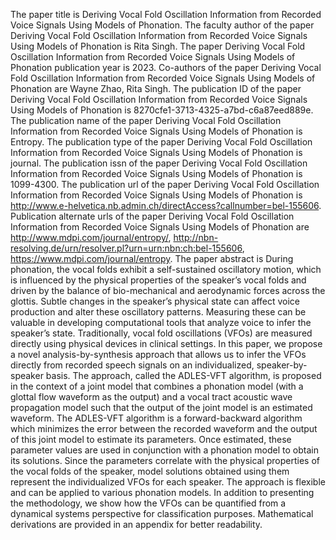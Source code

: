 The paper title is Deriving Vocal Fold Oscillation Information from Recorded Voice Signals Using Models of Phonation.
The faculty author of the paper Deriving Vocal Fold Oscillation Information from Recorded Voice Signals Using Models of Phonation is Rita Singh.
The paper Deriving Vocal Fold Oscillation Information from Recorded Voice Signals Using Models of Phonation publication year is 2023.
Co-authors of the paper Deriving Vocal Fold Oscillation Information from Recorded Voice Signals Using Models of Phonation are Wayne Zhao, Rita Singh.
The publication ID of the paper Deriving Vocal Fold Oscillation Information from Recorded Voice Signals Using Models of Phonation is 8270cfe1-3713-4325-a7bd-c6a87eed889e.
The publication name of the paper Deriving Vocal Fold Oscillation Information from Recorded Voice Signals Using Models of Phonation is Entropy.
The publication type of the paper Deriving Vocal Fold Oscillation Information from Recorded Voice Signals Using Models of Phonation is journal.
The publication issn of the paper Deriving Vocal Fold Oscillation Information from Recorded Voice Signals Using Models of Phonation is 1099-4300.
The publication url of the paper Deriving Vocal Fold Oscillation Information from Recorded Voice Signals Using Models of Phonation is http://www.e-helvetica.nb.admin.ch/directAccess?callnumber=bel-155606.
Publication alternate urls of the paper Deriving Vocal Fold Oscillation Information from Recorded Voice Signals Using Models of Phonation are http://www.mdpi.com/journal/entropy/, http://nbn-resolving.de/urn/resolver.pl?urn=urn:nbn:ch:bel-155606, https://www.mdpi.com/journal/entropy.
The paper abstract is During phonation, the vocal folds exhibit a self-sustained oscillatory motion, which is influenced by the physical properties of the speaker’s vocal folds and driven by the balance of bio-mechanical and aerodynamic forces across the glottis. Subtle changes in the speaker’s physical state can affect voice production and alter these oscillatory patterns. Measuring these can be valuable in developing computational tools that analyze voice to infer the speaker’s state. Traditionally, vocal fold oscillations (VFOs) are measured directly using physical devices in clinical settings. In this paper, we propose a novel analysis-by-synthesis approach that allows us to infer the VFOs directly from recorded speech signals on an individualized, speaker-by-speaker basis. The approach, called the ADLES-VFT algorithm, is proposed in the context of a joint model that combines a phonation model (with a glottal flow waveform as the output) and a vocal tract acoustic wave propagation model such that the output of the joint model is an estimated waveform. The ADLES-VFT algorithm is a forward-backward algorithm which minimizes the error between the recorded waveform and the output of this joint model to estimate its parameters. Once estimated, these parameter values are used in conjunction with a phonation model to obtain its solutions. Since the parameters correlate with the physical properties of the vocal folds of the speaker, model solutions obtained using them represent the individualized VFOs for each speaker. The approach is flexible and can be applied to various phonation models. In addition to presenting the methodology, we show how the VFOs can be quantified from a dynamical systems perspective for classification purposes. Mathematical derivations are provided in an appendix for better readability.
